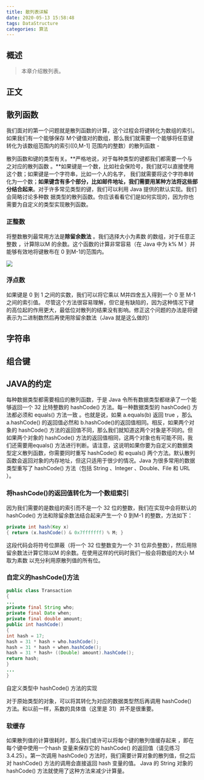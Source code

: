 ```yaml
---
title: 散列表详解
date: 2020-05-13 15:58:48
tags: DataStructure
categories: 算法
---
```


## 概述

> 本章介绍散列表。

<!--more-->

## 正文

## 散列函数

我们面对的第一个问题就是散列函数的计算，这个过程会将键转化为数组的索引。如果我们有一个能够保存 M个键值对的数组，那么我们就需要一个能够将任意键转化为该数组范围内的索引([0,M-1] 范围内的整数）的散列函数 -

散列函数和键的类型有关。**严格地说，对于每种类型的键都我们都需要一个与之对应的散列函数 。**如果键是一个数，比如社会保险号，我们就可以直接使用这个数；如果键是一个字符串，比如一个人的名字，
我们就需要将这个字符串转化为一个数；**如果键含有多个部分，比如邮件地址，我们需要用某种方法将这些部分结合起来**。对于许多常见类型的键，我们可以利用 Java 提供的默认实现。我们会简略讨论多种数
据类型的散列函数。你应该看看它们是如何实现的，因为你也需要为自定义的类型实现散列函数。  

### 正整数

将整数散列最常用方法是**除留余数法** 。我们选择大小为素数 的数组，对于任意正整数 ，计算除以M 的余数。这个函数的计算非常容易（在 Java 中为 k% M ）并能够有效地将键散布在 0 到M-1的范围内。  

![](https://photos.alitaalice.cn/image/20200513162105.png)

### 浮点数

如果键是 0 到 1 之间的实数，我们可以将它乘以 M并四舍五入得到一个 0 至 M-1之间的索引值。
尽管这个方法很容易理解，但它是有缺陷的，因为这种情况下键的高位起的作用更大，最低位对散列的结果没有影响。修正这个问题的办法是将键表示为二进制数然后再使用除留余数法（Java 就是这么做的）  

## 字符串

## 组合键

## JAVA的约定

每种数据类型都需要相应的散列函数，于是 Java 令所有数据类型都继承了一个能够返回一个 32 比特整数的 hashCode() 方法。每一种数据类型的 hashCode() 方法都必须和 equals() 方法一致 。也就是说，如果 a.equals(b) 返回 true ，那么 a.hashCode() 的返回值必然和 b.hashCode()的返回值相同。相反，如果两个对象的 hashCode() 方法的返回值不同，那么我们就知道这两个对象是不同的。但如果两个对象的 hashCode() 方法的返回值相同，这两个对象也有可能不同，我们还需要用equals() 方法进行判断。请注意，这说明如果你要为自定义的数据类型定义散列函数，你需要同时重写 hashCode() 和 equals() 两个方法。默认散列函数会返回对象的内存地址，但这只适用于很少的情况。Java 为很多常用的数据类型重写了 hashCode() 方法（包括 String 、Integer 、Double、File 和 URL ）。  

### 将hashCode()的返回值转化为一个数组索引

因为我们需要的是数组的索引而不是一个 32 位的整数，我们在实现中会将默认的 hashCode() 方法和除留余数法结合起来产生一个 0 到M-1 的整数，方法如下：  

```java
private int hash(Key x)
{ return (x.hashCode() & 0x7fffffff) % M; }
```

这段代码会将符号位屏蔽（将一个 32 位整数变为一个 31 位非负整数），然后用除留余数法计算它除以M 的余数。在使用这样的代码时我们一般会将数组的大小 M 取为素数 以充分利用原散列值的所有位。  

### 自定义的hashCode()方法

```java
public class Transaction
{
...
private final String who;
private final Date when;
private final double amount;
public int hashCode()
{
int hash = 17;
hash = 31 * hash + who.hashCode();
hash = 31 * hash + when.hashCode();
hash = 31 * hash+ ((Double) amount).hashCode();
return hash;
}
...
}
```

自定义类型中 hashCode() 方法的实现  

对于原始类型的对象，可以将其转化为对应的数据类型然后再调用 hashCode() 方法。和以前一样，系数的具体值（这里是 31）并不是很重要。  

### 软缓存

如果散列值的计算很耗时，那么我们或许可以将每个键的散列值缓存起来 ，即在每个键中使用一个hash 变量来保存它的 hashCode() 的返回值（请见练习 3.4.25）。第一次调用 hashCode() 方法时，我们需要计算对象的散列值，但之后对 hashCode() 方法的调用会直接返回 hash 变量的值。
Java 的 String 对象的 hashCode() 方法就使用了这种方法来减少计算量。  